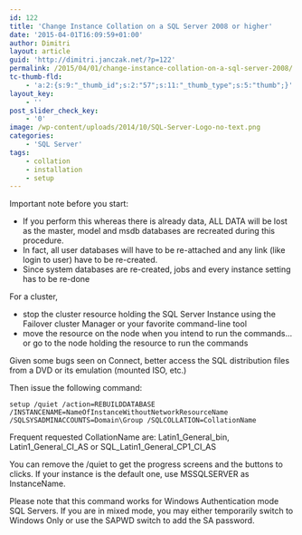 ```yaml
---
id: 122
title: 'Change Instance Collation on a SQL Server 2008 or higher'
date: '2015-04-01T16:09:59+01:00'
author: Dimitri
layout: article
guid: 'http://dimitri.janczak.net/?p=122'
permalink: /2015/04/01/change-instance-collation-on-a-sql-server-2008/
tc-thumb-fld:
    - 'a:2:{s:9:"_thumb_id";s:2:"57";s:11:"_thumb_type";s:5:"thumb";}'
layout_key:
    - ''
post_slider_check_key:
    - '0'
image: /wp-content/uploads/2014/10/SQL-Server-Logo-no-text.png
categories:
    - 'SQL Server'
tags:
    - collation
    - installation
    - setup
---
```


Important note before you start:

- If you perform this whereas there is already data, ALL DATA will be lost as the master, model and msdb databases are recreated during this procedure.
- In fact, all user databases will have to be re-attached and any link (like login to user) have to be re-created.
- Since system databases are re-created, jobs and every instance setting has to be re-done

For a cluster,

- stop the cluster resource holding the SQL Server Instance using the Failover cluster Manager or your favorite command-line tool<span class="anchor" id="line-6"></span>
- move the resource on the node when you intend to run the commands… or go to the node holding the resource to run the commands

Given some bugs seen on Connect, better access the SQL distribution files from a DVD or its emulation (mounted ISO, etc.)

Then issue the following command:

```
setup /quiet /action=REBUILDDATABASE /INSTANCENAME=NameOfInstanceWithoutNetworkResourceName /SQLSYSADMINACCOUNTS=Domain\Group /SQLCOLLATION=CollationName
```

Frequent requested CollationName are: Latin1\_General\_bin, Latin1\_General\_CI\_AS or SQL\_Latin1\_General\_CP1\_CI\_AS  
<span class="anchor" id="line-13"></span><span class="anchor" id="line-14"></span><span class="anchor" id="line-15"></span>

You can remove the /quiet to get the progress screens <span class="anchor" id="line-20"></span>and the buttons to clicks. If your instance is the default one, use MSSQLSERVER as InstanceName.

Please note that this command works for Windows Authentication mode SQL Servers. If you are in mixed mode, you may either temporarily switch to Windows Only or use the SAPWD switch to add the SA password.